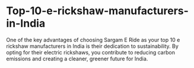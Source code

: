 # Top-10-e-rickshaw-manufacturers-in-India
One of the key advantages of choosing Sargam E Ride as your top 10 e rickshaw manufacturers in India is their dedication to sustainability. By opting for their electric rickshaws, you contribute to reducing carbon emissions and creating a cleaner, greener future for India.
